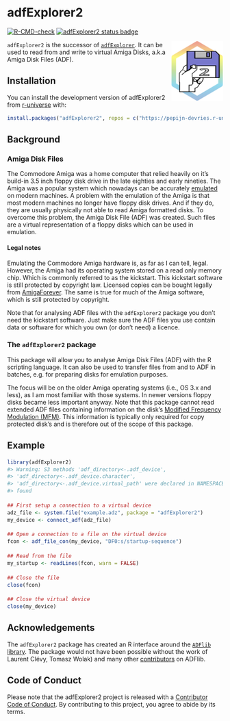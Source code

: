 
# adfExplorer2

<!-- badges: start -->

[![R-CMD-check](https://github.com/pepijn-devries/adfExplorer2/actions/workflows/R-CMD-check.yaml/badge.svg)](https://github.com/pepijn-devries/adfExplorer2/actions/workflows/R-CMD-check.yaml)
[![adfExplorer2 status
badge](https://pepijn-devries.r-universe.dev/badges/adfExplorer2)](https://pepijn-devries.r-universe.dev/adfExplorer2)
<!-- badges: end -->

<img src="man/figures/logo.svg" align="right" height="139" copyright="cc-sa" alt="logo" class="pkgdown-hide" />

`adfExplorer2` is the successor of
[`adfExplorer`](https://pepijn-devries.github.io/adfExplorer/). It can
be used to read from and write to virtual Amiga Disks, a.k.a Amiga Disk
Files (ADF).

## Installation

You can install the development version of adfExplorer2 from
[r-universe](https://pepijn-devries.r-universe.dev/adfExplorer2) with:

``` r
install.packages("adfExplorer2", repos = c("https://pepijn-devries.r-universe.dev", "https://cloud.r-project.org"))
```

## Background

### Amiga Disk Files

The Commodore Amiga was a home computer that relied heavily on it’s
build-in 3.5 inch floppy disk drive in the late eighties and early
nineties. The Amiga was a popular system which nowadays can be
accurately [emulated](https://en.wikipedia.org/wiki/Amiga_emulation) on
modern machines. A problem with the emulation of the Amiga is that most
modern machines no longer have floppy disk drives. And if they do, they
are usually physically not able to read Amiga formatted disks. To
overcome this problem, the Amiga Disk File (ADF) was created. Such files
are a virtual representation of a floppy disks which can be used in
emulation.

#### Legal notes

Emulating the Commodore Amiga hardware is, as far as I can tell, legal.
However, the Amiga had its operating system stored on a read only memory
chip. Which is commonly referred to as the kickstart. This kickstart
software is still protected by copyright law. Licensed copies can be
bought legally from [AmigaForever](https://www.amigaforever.com). The
same is true for much of the Amiga software, which is still protected by
copyright.

Note that for analysing ADF files with the `adfExplorer2` package you
don’t need the kickstart software. Just make sure the ADF files you use
contain data or software for which you own (or don’t need) a licence.

### The `adfExplorer2` package

This package will allow you to analyse Amiga Disk Files (ADF) with the R
scripting language. It can also be used to transfer files from and to
ADF in batches, e.g. for preparing disks for emulation purposes.

The focus will be on the older Amiga operating systems (i.e., OS 3.x and
less), as I am most familiar with those systems. In newer versions
floppy disks became less important anyway. Note that this package cannot
read extended ADF files containing information on the disk’s [Modified
Frequency Modulation
(MFM)](https://en.wikipedia.org/wiki/Modified_Frequency_Modulation).
This information is typically only required for copy protected disk’s
and is therefore out of the scope of this package.

## Example

``` r
library(adfExplorer2)
#> Warning: S3 methods 'adf_directory<-.adf_device',
#> 'adf_directory<-.adf_device.character',
#> 'adf_directory<-.adf_device.virtual_path' were declared in NAMESPACE but not
#> found

## First setup a connection to a virtual device
adz_file <- system.file("example.adz", package = "adfExplorer2")
my_device <- connect_adf(adz_file)

## Open a connection to a file on the virtual device
fcon <- adf_file_con(my_device, "DF0:s/startup-sequence")

## Read from the file
my_startup <- readLines(fcon, warn = FALSE)

## Close the file
close(fcon)

## Close the virtual device
close(my_device)
```

## Acknowledgements

The `adfExplorer2` package has created an R interface around the
[`ADFlib` library](https://github.com/lclevy/ADFlib). The package would
not have been possible without the work of Laurent Clévy, Tomasz Wolak)
and many other
[contributors](https://github.com/lclevy/ADFlib/blob/master/AUTHORS) on
ADFlib.

## Code of Conduct

Please note that the adfExplorer2 project is released with a
[Contributor Code of
Conduct](https://contributor-covenant.org/version/2/1/CODE_OF_CONDUCT.html).
By contributing to this project, you agree to abide by its terms.
